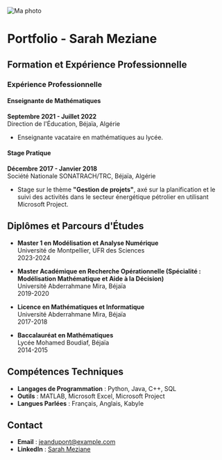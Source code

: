 ![Ma photo](https://github.com/MezianeSarah/portfolio.git/assets/blob/main/sarah.jpg)

# Portfolio - Sarah Meziane

## Formation et Expérience Professionnelle

### Expérience Professionnelle

#### **Enseignante de Mathématiques**  
**Septembre 2021 - Juillet 2022**  
Direction de l'Éducation, Béjaïa, Algérie  
- Enseignante vacataire en mathématiques au lycée.

#### **Stage Pratique**  
**Décembre 2017 - Janvier 2018**  
Société Nationale SONATRACH/TRC, Béjaïa, Algérie  
- Stage sur le thème **"Gestion de projets"**, axé sur la planification et le suivi des activités dans le secteur énergétique pétrolier en utilisant Microsoft Project.

## Diplômes et Parcours d'Études

- **Master 1 en Modélisation et Analyse Numérique**  
  Université de Montpellier, UFR des Sciences  
  2023-2024

- **Master Académique en Recherche Opérationnelle (Spécialité : Modélisation Mathématique et Aide à la Décision)**  
  Université Abderrahmane Mira, Béjaïa  
  2019-2020

- **Licence en Mathématiques et Informatique**  
  Université Abderrahmane Mira, Béjaïa  
  2017-2018

- **Baccalauréat en Mathématiques**  
  Lycée Mohamed Boudiaf, Béjaïa  
  2014-2015

## Compétences Techniques

- **Langages de Programmation** : Python, Java, C++, SQL
- **Outils** : MATLAB, Microsoft Excel, Microsoft Project
- **Langues Parlées** : Français, Anglais, Kabyle

## Contact

- **Email** : jeandupont@example.com  
- **LinkedIn** : [Sarah Meziane](https://linkedin.com/in/mezianesarah)
